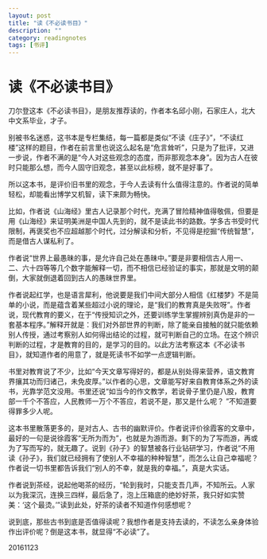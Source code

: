 ```yaml
---
layout: post
title: "读《不必读书目》"
description: ""
category: readingnotes
tags: [书评]
---
```



# 读《不必读书目》

刀尔登这本《不必读书目》，是朋友推荐读的，作者本名邱小刚，石家庄人，北大中文系毕业，才子。

别被书名迷惑，这书本是专栏集结，每一篇都是类似“不读《庄子》”，“不读红楼”这样的题目，作者在前言里也说这么起名是“危言耸听”，只是为了批评，又进一步说，作者不满的是“今人对这些观念的态度，而非那观念本身”。因为古人在彼时只能那么想，而今人固守旧观念，甚至以此标榜，就不是好事了。

所以这本书，是评价旧书里的观念，于今人去读有什么值得注意的。作者说的简单轻松，却能看出博学又机智，读下来颇为畅快。

比如，作者说《山海经》里古人记录那个时代，充满了冒险精神值得敬佩，但要是用《山海经》来证明美洲是中国人先到的，就不是读此书的路数。学多古书受时代限制，再褒奖也不应超越那个时代，过分解读和分析，不见得是挖掘“传统智慧”，而是借古人谋私利了。

作者说“世界上最愚昧的事，是允许自己处在愚昧中。”要是非要相信古人用一、二、六十四等等几个数字能解释一切，而不相信已经验证的事实，那就是文明的颠倒，大家就倒退着回到古人的愚昧世界里。

作者说起红学，也是语言犀利，他说要是我们中间大部分人相信《红楼梦》不是简单的小说，而是蕴含着某些超过小说的理论，是“我们的教育真是失败呀”。作者说，现代教育的要义，在于“传授知识之外，还要训练学生掌握辨别真伪是非的一套基本程序。”解释开就是：我们对外部世界的判断，除了能亲自接触的就只能依赖别人传授，通过考察别人如何得出结论的过程，就可判断自己的立场。在这个辨识判断的过程，才是教育的目的，是学习的目的。以此方法考察这本《不必读书目》，就知道作者的用意了，就是死读书不如学一点逻辑判断。

书里对教育说了不少，比如“今天文章写得好的，都是从别处得来营养，语文教育界攘其功而归诸己，未免皮厚。”以作者的心思，文章能写好来自教育体系之外的读书，光靠学范文没用。书里还说“如当今的作文教学，若说骨子里仍是八股，教育部一千个不答应，人民教师一万个不答应，若说不是，那又是什么呢？ ”不知道要得罪多少人呢。

这本书里散落更多的，是对古人、古书的幽默评价。作者说评价徐霞客的文章中，最好的一句是说徐霞客“无所为而为”，也就是为游而游。剩下的为了写而游，再或为了写而写的，就无趣了。说到《孙子》的智慧被各行业钻研学习，作者说“不用读《孙子》，我们就已经拥有了使别人不幸福的种种智慧”，而怎么让自己幸福呢？作者说一切书里都告诉我们“别人的不幸，就是我的幸福。”，真是大实话。

作者说到茶经，说起他喝茶的经历，“轮到我时，只能支吾几声，不知所云。人家以为我深沉，连换三四样，最后急了，泡上压箱底的绝妙好茶，我只好如实赞美：‘这个最烫。’”读到此处，好茶的读者不知道作何感想呢？

说到底，那些古书到底是否值得读呢？我想作者是支持去读的，不读怎么亲身体验作出评价呢？倒是这本书，就显得“不必读”了。

20161123
